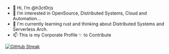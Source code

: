 - 👋 Hi, I’m @h3ct0rjs
- 👀 I’m interested in OpenSource, Distributed Systems, Cloud and Automation...
- 🌱 I'm currently learning rust and thinking about Distributed  Systems and Serverless Arch.
- 📫 This is my Corporate Profile ✨ to Contribute 

[![GitHub Streak](https://github-readme-streak-stats.herokuapp.com?user=hjimenez-godaddy&theme=github-dark-blue&mode=weekly)](https://git.io/streak-stats)
<!---
hectorjimenezs/hectorjimenezs is a ✨ special ✨ repository because its `README.md` (this file) appears on your GitHub profile.
You can click the Preview link to take a look at your changes.
--->
